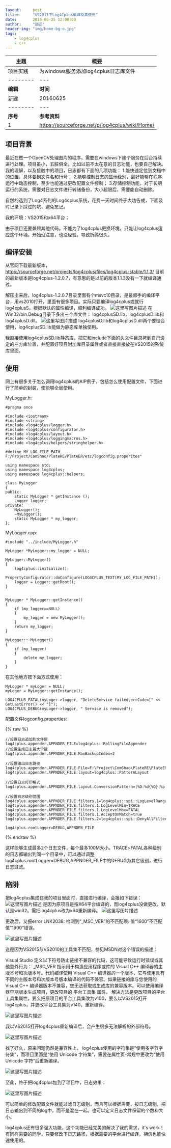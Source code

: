 ```yaml
---
layout:     post
title:      "VS2015下Log4Cplus编译及其使用"
date:       2016-06-25 12:00:00
author:     "邵正"
header-img: "img/home-bg-o.jpg"
tags:
    - log4cplus    
    - c++  
---
```


| 主题     | 概要                                           |
| -------- | ---------------------------------------------- |
| 项目实践 | 为windows服务添加log4cplus日志库文件           |
| -------- | ---                                            |
| **编辑** | **时间**                                       |
| 新建     | 20160625                                       |
| -------- | ---                                            |
| **序号** | **参考资料**                                   |
| 1        | https://sourceforge.net/p/log4cplus/wiki/Home/ |

## 项目背景 ##
最近在做一个OpenCV处理图片的程序，需要在windows下建个服务在后台持续进行处理。项目虽小，五脏俱全。比如以前不太在意的日志功能，也要自己解决。
我的理解，以及接触中的项目，日志都有下面的几项功能：
1.能快速定位到文档中的位置，具体要到文件名和行号；
2.能够控制日志的显示级别，最好能够在程序运行中动态控制，至少也能通过更改配置文件控制；
3.存储控制功能，对于长期运行的系统，需要对日志文件进行转储备份，大小超限后，需要能自动删除。

自然的选到了Log4系列的Log4cplus系统，花费一天时间终于大功告成，下面及时记录下踩过的坑，避免忘记。

我的环境：VS2015和x64平台；

由于项目还要兼顾其他代码，不能为了log4cplus更换环境，只能让log4cplus适应这个环境。开始没注意，也没经验，导致折腾很久。
## 编译安装 ##
从官网下载最新版本，
https://sourceforge.net/projects/log4cplus/files/log4cplus-stable/1.1.3/
目前的最新版本是log4cplus-1.2.0.7，有意思的是以前的版本1.1.3没有一下就编译通过。

解压出来后，log4cplus-1.2.0.7目录里面有个msvc10目录，是最顺手的编译平台，用vs2010打开，里面有很多项目。实际只要编译log4cplus或就行log4cplusS。根据默认的属性编译，顺利编译成功。
![这里写图片描述](https://imgconvert.csdnimg.cn/aHR0cDovL2ltZy5ibG9nLmNzZG4ubmV0LzIwMTYwNzA5MTIyODQ4MDc2)
在Win32/bin.Debug目录下多出三个库文件：
log4cplusSD.lib，log4cplusD.lib和log4cplusD.dll。
![这里写图片描述](https://imgconvert.csdnimg.cn/aHR0cDovL2ltZy5ibG9nLmNzZG4ubmV0LzIwMTYwNzA5MTIyOTQxNDc4)
log4cplusD.lib和log4cplusD.dll两个要结合使用，log4cplusSD.lib能做为静态库单独使用。

我直接使用log4cplusSD.lib静态库，把它和include下面的头文件目录拷到自己设定的三方库位置，并配置好项目附加库目录属性或者直接直接放在VS2015的系统库里面。
## 使用 ##
网上有很多关于怎么调用log4cplus的AIP例子，包括怎么使用配置文件，下面进行了简单的封装，使能够全局使用。

MyLogger.h:
```
#pragma once

#include <iostream>
#include <string>
#include <log4cplus/logger.h>
#include <log4cplus/configurator.h> 
#include <log4cplus/layout.h> 
#include <log4cplus/loggingmacros.h> 
#include <log4cplus/helpers/stringhelper.h> 

#define MY_LOG_FILE_PATH F:/Project/ComShao/PlateRE/PlateER/etc/logconfig.properites"

using namespace std;
using namespace log4cplus;
using namespace log4cplus::helpers;

class MyLogger
{
public:
	static MyLogger * getInstance ();
	Logger logger;
private:
	MyLogger();
	~MyLogger();
	static MyLogger * my_logger;	
};

```
MyLogger.cpp:

```
#include "../include/MyLogger.h"

MyLogger *MyLogger::my_logger = NULL;

MyLogger::MyLogger()
{		
	log4cplus::initialize();
	PropertyConfigurator::doConfigure(LOG4CPLUS_TEXT(MY_LOG_FILE_PATH));
	logger = Logger::getRoot();	
}


MyLogger * MyLogger::getInstance()
{
	if (my_logger==NULL)
	{
		my_logger = new MyLogger();
	}	
	return my_logger;
}

MyLogger::~MyLogger()
{
	if (my_logger)
	{
		delete my_logger;
	}	
}

```
在其他地方按下面方式使用：

```
MyLogger * myLoger = NULL;
myLoger = MyLogger::getInstance();

LOG4CPLUS_FATAL(myLoger->logger, "DeleteService failed,errCode=[" << GetLastError() << "]");
LOG4CPLUS_DEBUG(myLoger->logger, " Service is removed");

```

配置文件logconfig.properties:

{% raw %}
```
//设置日志追加到文件尾
log4cplus.appender.APPNDER_FILE=log4cplus::RollingFileAppender  
//设置生成日志最大个数
log4cplus.appender.APPNDER_FILE.MaxBackupIndex=2

//设置输出日志路径
log4cplus.appender.APPNDER_FILE.File=F:\Project\ComShao\PlateRE\PlateER\log\PlateER.log
log4cplus.appender.APPNDER_FILE.layout=log4cplus::PatternLayout

//设置日志打印格式
log4cplus.appender.APPNDER_FILE.layout.ConversionPattern=|%D:%d{%Q}|%p|%t|%l|%m|%n

//设置日志级别范围
log4cplus.appender.APPNDER_FILE.filters.1=log4cplus::spi::LogLevelRangeFilter
log4cplus.appender.APPNDER_FILE.filters.1.LogLevelMin=TRACE
log4cplus.appender.APPNDER_FILE.filters.1.LogLevelMax=FATAL
log4cplus.appender.APPNDER_FILE.filters.1.AcceptOnMatch=true
log4cplus.appender.APPNDER_FILE.filters.2=log4cplus::spi::DenyAllFilter

log4cplus.rootLogger=DEBUG,APPNDER_FILE

```
{% endraw %}


这样能够生成最多2个日志文件，每个最多100M大小。TRACE~FATAL各种级别的日志都输出到同一个目录中，可以通过调整log4cplus.rootLogger=DEBUG,APPNDER_FILE中的DEBUG为其它级别，进行日志过滤。

## 陷阱 ##
把log4cplus集成在我的项目里面时，直接进行编译，会报如下错误：
![这里写图片描述](https://imgconvert.csdnimg.cn/aHR0cDovL2ltZy5ibG9nLmNzZG4ubmV0LzIwMTYwNzA5MTI0MjE1NDIz)
是因为原项目是按X64平台编译的，而log4cplus没做更改，默认是win32。需把log4cplus改为x64重新编译。
![这里写图片描述](https://imgconvert.csdnimg.cn/aHR0cDovL2ltZy5ibG9nLmNzZG4ubmV0LzIwMTYwNzA5MTI0MzI0MzI3)

更改后，又报error LNK2038: 检测到“_MSC_VER”的不匹配项: 值“1600”不匹配值“1900”错误。

![这里写图片描述](https://imgconvert.csdnimg.cn/aHR0cDovL2ltZy5ibG9nLmNzZG4ubmV0LzIwMTYwNzA5MTI0NDE2OTg0)

这是因为VS2015与VS2010的工具集不匹配，参见MSDN对这个错误的描述：

Visual Studio 定义以下符号防止链接不兼容的代码，这可能导致运行时错误或其他意外行为：
_MSC_VER
指示用于构造应用程序或库的 Visual C++ 编译器的主版本号和次版本号。代码编译使用 Visual C++ 编译器的一个版本，它与使用具有不同的主版本号和次版本号版本编译的代码不兼容。如果链接的库与您使用的 Visual C++ 编译器版本不兼容，您无法获取或生成库的兼容版本。可以使用编译器早期版本生成项目，更改项目的 平台工具集 属性。
解决方法是更改项目的平台工具集属性，要么把原项目的平台工具集改为v100，要么以VS2015打开log4cplus，并更改平台工具集为v140，重新编译。

![这里写图片描述](https://imgconvert.csdnimg.cn/aHR0cDovL2ltZy5ibG9nLmNzZG4ubmV0LzIwMTYwNzA5MTI0NjQzNzQx)

我以VS2015打开log4cplus重新编译后，会产生很多无法解析的外部符号。

![这里写图片描述](https://imgconvert.csdnimg.cn/aHR0cDovL2ltZy5ibG9nLmNzZG4ubmV0LzIwMTYwNzA5MTI0NzQzNjk1)

找了好久，原来问题仍然是兼容性上。
log4cplus使用的字符集是“使用多字节字符集”，而项目里面是“使用 Unicode 字符集”，需要在属性页-常规中更改为“使用 Unicode 字符”后重新编译。

![这里写图片描述](https://imgconvert.csdnimg.cn/aHR0cDovL2ltZy5ibG9nLmNzZG4ubmV0LzIwMTYwNzA5MTI0OTQ1Mzc3)

至此，终于把log4cplus加到了项目中，日志效果：

![这里写图片描述](https://imgconvert.csdnimg.cn/aHR0cDovL2ltZy5ibG9nLmNzZG4ubmV0LzIwMTYwNzA5MTI1MDQ0MTM3)

可以简单的修改配置文件就能过滤日志级别，而且可以根据需要，按日志级别，把日志输出到不同的log中，而不是混在一起。也可以定义日志文件保留的个数和大小。

log4cplus还有很多强大功能，这个功能已经完美的解决了我的需求，it's work！有同样需要的同学，只要修改下日志路径，根据需要的平台进行编译，相信也能快速使用的。

